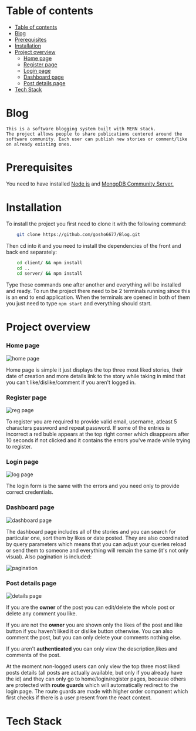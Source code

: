 # Table of contents
- [Table of contents](#table-of-contents)
- [Blog](#blog)
- [Prerequisites](#prerequisites)
- [Installation](#installation)
- [Project overview](#project-overview)
    - [Home page](#home-page)
    - [Register page](#register-page)
    - [Login page](#login-page)
    - [Dashboard page](#dashboard-page)
    - [Post details page](#post-details-page)
- [Tech Stack](#tech-stack)

# Blog
    This is a software blogging system built with MERN stack.
    The project allows people to share publications centered around the software community. Each user can publish new stories or comment/like on already existing ones.

# Prerequisites

You need to have installed [Node js](https://nodejs.org) and [MongoDB Community Server.](https://www.mongodb.com/try/download/community)

# Installation

To install the project you first need to clone it with the following command:
```sh
    git clone https://github.com/gosho6677/Blog.git
```
Then cd into it and you need to install the dependencies of the front and back end separately:
```sh
    cd client/ && npm install
    cd ..
    cd server/ && npm install
```
Type these commands one after another and everything will be installed and ready. To run the project there need to be 2 terminals running since this is an end to end application.
When the terminals are opened in both of them you just need to type `npm start` and everything should start.

# Project overview

### Home page
![home page](https://www.dropbox.com/s/9pfsdq8w5poio9t/home-page.png?raw=1removeme)

Home page is simple it just displays the top three most liked stories, their date of creation and more details link to the story
while taking in mind that you can't like/dislike/comment if you aren't logged in.

### Register page
![reg page](https://www.dropbox.com/s/0d7oplbktvtqnxf/register-page.png?raw=1removeme)

To register you are required to provide valid email, username, atleast 5 characters password and repeat password. If some of the entries is incorrect a red buble appears at the top right corner which disappears
after 10 seconds if not clicked and it contains the errors you've made while trying to register.

### Login page
![log page](https://www.dropbox.com/s/xykrq7raz8be1d3/login-page.png?raw=1removeme)

The login form is the same with the errors and you need only to provide correct credentials.

### Dashboard page
![dashboard page](https://www.dropbox.com/s/ittl6kvm6qi1ziu/dashboard.png?raw=1removeme)

The dashboard page includes all of the stories and you can search for particular one, sort them by likes or date posted.
They are also coordinated by query parameters which means that you can adjust your queries reload or send them to someone and everything will remain the same (it's not only visual). Also pagination is included: 

![pagination](https://www.dropbox.com/s/2oh3yl7gtghfbs4/dashboard-pagination.png?raw=1removeme)

### Post details page
![details page](https://www.dropbox.com/s/jrlm6f20yonabds/details-page.png?raw=1removeme)

If you are the **owner** of the post you can edit/delete the whole post or delete any comment you like. 

If you are not the **owner** you are shown only the likes of the post and like button if you haven't liked it or dislike button otherwise. You can also comment the post, but you can only delete your comments nothing else.

If you aren't **authenticated** you can only view the description,likes and comments of the post.

At the moment non-logged users can only view the top three most liked posts details (all posts are actually available, but only if you already have the id) and they can only go to home/login/register pages, because others are protected with **route guards** which will automatically redirect to the login page. The route guards are made with higher order component which first checks if there is a user present from the react context.

# Tech Stack